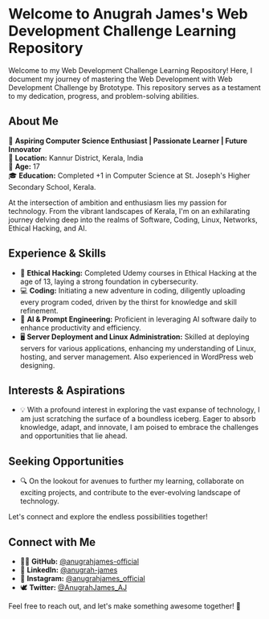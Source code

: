 # Welcome to Anugrah James's Web Development Challenge Learning Repository

Welcome to my Web Development Challenge Learning Repository! Here, I document my journey of mastering the Web Development with Web Development Challenge by Brototype. This repository serves as a testament to my dedication, progress, and problem-solving abilities.

## About Me

🌟 **Aspiring Computer Science Enthusiast | Passionate Learner | Future Innovator**  
📍 **Location:** Kannur District, Kerala, India  
👦 **Age:** 17  
🎓 **Education:** Completed +1 in Computer Science at St. Joseph's Higher Secondary School, Kerala.

At the intersection of ambition and enthusiasm lies my passion for technology. From the vibrant landscapes of Kerala, I'm on an exhilarating journey delving deep into the realms of Software, Coding, Linux, Networks, Ethical Hacking, and AI.

## Experience & Skills

- 🚀 **Ethical Hacking:** Completed Udemy courses in Ethical Hacking at the age of 13, laying a strong foundation in cybersecurity.
- 💻 **Coding:** Initiating a new adventure in coding, diligently uploading every program coded, driven by the thirst for knowledge and skill refinement.
- 🤖 **AI & Prompt Engineering:** Proficient in leveraging AI software daily to enhance productivity and efficiency.
- 🖥️ **Server Deployment and Linux Administration:** Skilled at deploying servers for various applications, enhancing my understanding of Linux, hosting, and server management. Also experienced in WordPress web designing.

## Interests & Aspirations

- 💡 With a profound interest in exploring the vast expanse of technology, I am just scratching the surface of a boundless iceberg. Eager to absorb knowledge, adapt, and innovate, I am poised to embrace the challenges and opportunities that lie ahead.

## Seeking Opportunities

- 🔍 On the lookout for avenues to further my learning, collaborate on exciting projects, and contribute to the ever-evolving landscape of technology.

Let's connect and explore the endless possibilities together!

## Connect with Me

- 👨‍💻 **GitHub:** [@anugrahjames-official](https://github.com/anugrahjames-official)
- 🔗 **LinkedIn:** [@anugrah-james](https://www.linkedin.com/in/anugrah-james)
- 📸 **Instagram:** [@anugrahjames_official](https://www.instagram.com/anugrahjames_official)
- 🕊️ **Twitter:** [@AnugrahJames_AJ](https://twitter.com/AnugrahJames_AJ)

Feel free to reach out, and let's make something awesome together! 🚀
